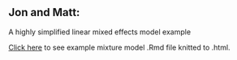 #  

## Jon and Matt:

A highly simplified linear mixed effects model example

[Click here](https://eastandrew.github.io/lmerexample/PFAStissuelmer.html) to see example mixture model .Rmd file knitted to .html. 



